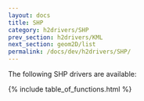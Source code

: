 ```yaml
---
layout: docs
title: SHP
category: h2drivers/SHP
prev_section: h2drivers/KML
next_section: geom2D/list
permalink: /docs/dev/h2drivers/SHP/
---
```


The following SHP drivers are available:

{% include table_of_functions.html %}
